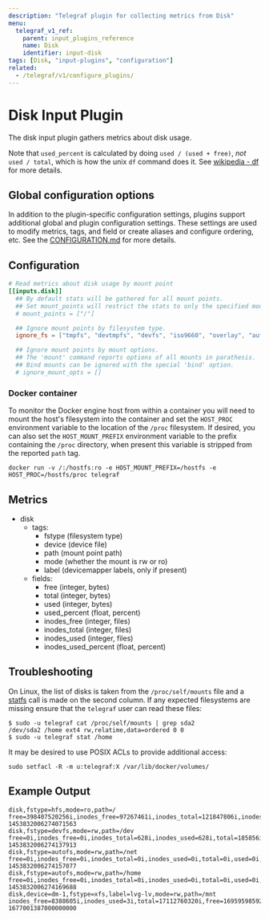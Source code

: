 ```yaml
---
description: "Telegraf plugin for collecting metrics from Disk"
menu:
  telegraf_v1_ref:
    parent: input_plugins_reference
    name: Disk
    identifier: input-disk
tags: [Disk, "input-plugins", "configuration"]
related:
  - /telegraf/v1/configure_plugins/
---
```


# Disk Input Plugin

The disk input plugin gathers metrics about disk usage.

Note that `used_percent` is calculated by doing `used / (used + free)`, _not_
`used / total`, which is how the unix `df` command does it. See
[wikipedia - df](https://en.wikipedia.org/wiki/Df_(Unix)) for more details.

## Global configuration options <!-- @/docs/includes/plugin_config.md -->

In addition to the plugin-specific configuration settings, plugins support
additional global and plugin configuration settings. These settings are used to
modify metrics, tags, and field or create aliases and configure ordering, etc.
See the [CONFIGURATION.md](/telegraf/v1/configuration/#plugins) for more details.

[CONFIGURATION.md]: ../../../docs/CONFIGURATION.md#plugins

## Configuration

```toml @sample.conf
# Read metrics about disk usage by mount point
[[inputs.disk]]
  ## By default stats will be gathered for all mount points.
  ## Set mount_points will restrict the stats to only the specified mount points.
  # mount_points = ["/"]

  ## Ignore mount points by filesystem type.
  ignore_fs = ["tmpfs", "devtmpfs", "devfs", "iso9660", "overlay", "aufs", "squashfs"]

  ## Ignore mount points by mount options.
  ## The 'mount' command reports options of all mounts in parathesis.
  ## Bind mounts can be ignored with the special 'bind' option.
  # ignore_mount_opts = []
```

### Docker container

To monitor the Docker engine host from within a container you will need to mount
the host's filesystem into the container and set the `HOST_PROC` environment
variable to the location of the `/proc` filesystem.  If desired, you can also
set the `HOST_MOUNT_PREFIX` environment variable to the prefix containing the
`/proc` directory, when present this variable is stripped from the reported
`path` tag.

```shell
docker run -v /:/hostfs:ro -e HOST_MOUNT_PREFIX=/hostfs -e HOST_PROC=/hostfs/proc telegraf
```

## Metrics

- disk
  - tags:
    - fstype (filesystem type)
    - device (device file)
    - path (mount point path)
    - mode (whether the mount is rw or ro)
    - label (devicemapper labels, only if present)
  - fields:
    - free (integer, bytes)
    - total (integer, bytes)
    - used (integer, bytes)
    - used_percent (float, percent)
    - inodes_free (integer, files)
    - inodes_total (integer, files)
    - inodes_used (integer, files)
    - inodes_used_percent (float, percent)

## Troubleshooting

On Linux, the list of disks is taken from the `/proc/self/mounts` file and a
[statfs] call is made on the second column.  If any expected filesystems are
missing ensure that the `telegraf` user can read these files:

```shell
$ sudo -u telegraf cat /proc/self/mounts | grep sda2
/dev/sda2 /home ext4 rw,relatime,data=ordered 0 0
$ sudo -u telegraf stat /home
```

It may be desired to use POSIX ACLs to provide additional access:

```shell
sudo setfacl -R -m u:telegraf:X /var/lib/docker/volumes/
```

## Example Output

```text
disk,fstype=hfs,mode=ro,path=/ free=398407520256i,inodes_free=97267461i,inodes_total=121847806i,inodes_used=24580345i,total=499088621568i,used=100418957312i,used_percent=20.131039916242397,inodes_used_percent=20.1729894 1453832006274071563
disk,fstype=devfs,mode=rw,path=/dev free=0i,inodes_free=0i,inodes_total=628i,inodes_used=628i,total=185856i,used=185856i,used_percent=100,inodes_used_percent=100 1453832006274137913
disk,fstype=autofs,mode=rw,path=/net free=0i,inodes_free=0i,inodes_total=0i,inodes_used=0i,total=0i,used=0i,used_percent=0,inodes_used_percent=0 1453832006274157077
disk,fstype=autofs,mode=rw,path=/home free=0i,inodes_free=0i,inodes_total=0i,inodes_used=0i,total=0i,used=0i,used_percent=0,inodes_used_percent=0 1453832006274169688
disk,device=dm-1,fstype=xfs,label=lvg-lv,mode=rw,path=/mnt inodes_free=8388605i,inodes_used=3i,total=17112760320i,free=16959598592i,used=153161728i,used_percent=0.8950147441789215,inodes_total=8388608i,inodes_used_percent=0.0017530778 1677001387000000000
```

[statfs]: http://man7.org/linux/man-pages/man2/statfs.2.html
